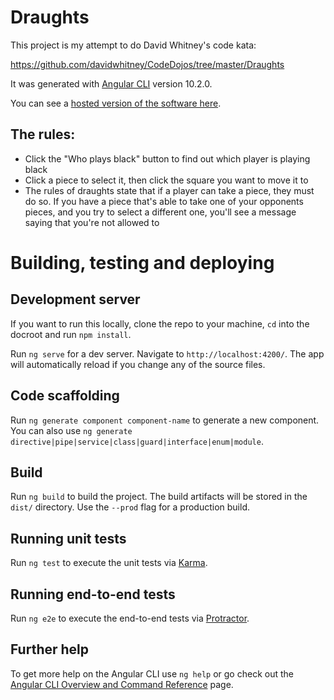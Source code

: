 # Draughts

This project is my attempt to do David Whitney's code kata: 

https://github.com/davidwhitney/CodeDojos/tree/master/Draughts

It was generated with [Angular CLI](https://github.com/angular/angular-cli) version 10.2.0.

You can see a [hosted version of the software here](http://jamesd-draughts.s3-website.eu-west-2.amazonaws.com/).

## The rules: 
- Click the "Who plays black" button to find out which player is playing black
- Click a piece to select it, then click the square you want to move it to
- The rules of draughts state that if a player can take a piece, they must do so. If you have a piece that's able to take one of your opponents pieces, and you try to select a different one, you'll see a message saying that you're not allowed to

# Building, testing and deploying
## Development server

If you want to run this locally, clone the repo to your machine, `cd` into the docroot and run `npm install`.

Run `ng serve` for a dev server. Navigate to `http://localhost:4200/`. The app will automatically reload if you change any of the source files.

## Code scaffolding

Run `ng generate component component-name` to generate a new component. You can also use `ng generate directive|pipe|service|class|guard|interface|enum|module`.

## Build

Run `ng build` to build the project. The build artifacts will be stored in the `dist/` directory. Use the `--prod` flag for a production build.

## Running unit tests

Run `ng test` to execute the unit tests via [Karma](https://karma-runner.github.io).

## Running end-to-end tests

Run `ng e2e` to execute the end-to-end tests via [Protractor](http://www.protractortest.org/).

## Further help

To get more help on the Angular CLI use `ng help` or go check out the [Angular CLI Overview and Command Reference](https://angular.io/cli) page.

